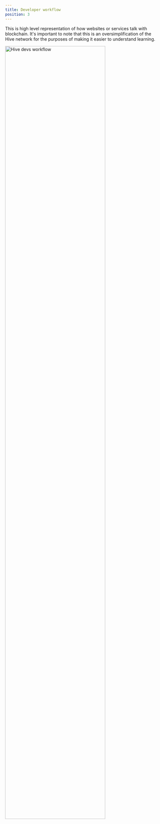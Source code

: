 ```yaml
---
title: Developer workflow
position: 3
---
```


This is high level representation of how websites or services talk with blockchain. It's important to note that 
this is an oversimplification of the Hive network for the purposes of making it easier to understand learning.

<img src="{{ '/images/hive-dev-structure.png' | relative_url }}" width="80%" alt="Hive devs workflow" />

